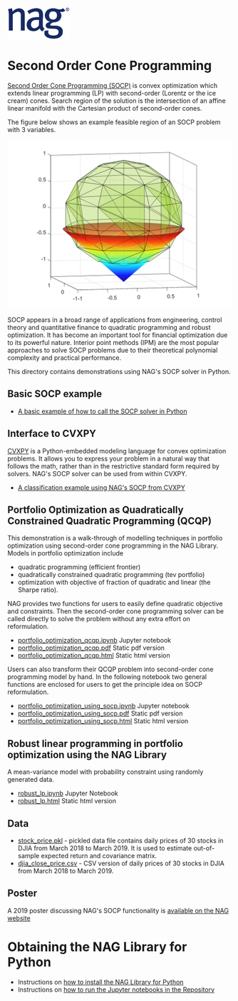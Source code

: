 [![NAG Logo](../../nag_logo.png)](https://www.nag.com)

# Second Order Cone Programming

[Second Order Cone Programming (SOCP)](https://en.wikipedia.org/wiki/Second-order_cone_programming) is convex optimization which extends linear programming (LP) with second-order (Lorentz or the ice cream) cones. Search region of the solution is the intersection of an affine
linear manifold with the Cartesian product of second-order cones.

The figure below shows an example feasible region of an SOCP problem with 3 variables.

![SOCP Example](./data/socp_illus.png)

SOCP appears in a broad range of applications from engineering, control theory and quantitative finance to quadratic programming
and robust optimization. It has become an important tool for financial optimization due to its powerful nature. Interior point
methods (IPM) are the most popular approaches to solve SOCP problems due to their theoretical polynomial complexity and practical performance.

This directory contains demonstrations using NAG's SOCP solver in Python.

## Basic SOCP example

* [A basic example of how to call the SOCP solver in Python](./simple_SOCP.ipynb)

## Interface to CVXPY

[CVXPY](https://www.cvxpy.org/) is a Python-embedded modeling language for convex optimization problems. It allows you to express your problem in a natural way that follows the math, rather than in the restrictive standard form required by solvers.  NAG's SOCP solver can be used from within CVXPY.

* [A classification example using NAG's SOCP from CVXPY](./cvxpy_classification.ipynb)

## Portfolio Optimization as Quadratically Constrained Quadratic Programming (QCQP)

This demonstration is a walk-through of modelling techniques in portfolio optimization using second-order cone programming in the NAG Library. Models in portfolio optimization include

* quadratic programming (efficient frontier)
* quadratically constrained quadratic programming (tev portfolio)
* optimization with objective of fraction of quadratic and linear (the Sharpe ratio).

NAG provides two functions for users to easily define quadratic objective and constraints. Then the second-order cone programming solver can be called directly to solve the problem without any extra effort on reformulation.

* [portfolio_optimization_qcqp.ipynb](./portfolio_optimization_qcqp.ipynb)  Jupyter notebook
* [portfolio_optimization_qcqp.pdf](./static/portfolio_optimization_qcqp.pdf)  Static pdf version
* [portfolio_optimization_qcqp.html](./static/portfolio_optimization_qcqp.html)  Static html version

Users can also transform their QCQP problem into second-order cone programming model by hand. In the following notebook two general functions are enclosed for users to get the principle idea on SOCP reformulation.

* [portfolio_optimization_using_socp.ipynb](./portfolio_optimization_using_socp.ipynb)  Jupyter notebook
* [portfolio_optimization_using_socp.pdf](./static/portfolio_optimization_using_socp.pdf)  Static pdf version
* [portfolio_optimization_using_socp.html](./static/portfolio_optimization_using_socp.html)  Static html version

## Robust linear programming in portfolio optimization using the NAG Library

A mean-variance model with probability constraint using randomly generated data.

* [robust_lp.ipynb](./robust_lp.ipynb) Jupyter Notebook
* [robust_lp.html](./static/robust_lp.html) Static html version

## Data

* [stock_price.pkl](./data/stock_price.pkl) - pickled data file contains daily prices of 30 stocks in DJIA from March 2018 to March 2019. It is used to estimate out-of-sample expected return and covariance matrix.
* [djia_close_price.csv](./data/djia_close_price.csv) - CSV version of daily prices of 30 stocks in DJIA from March 2018 to March 2019.

## Poster

A 2019 poster discussing NAG's SOCP functionality is [available on the NAG website](https://www.nag.com/market/posters/socp.pdf)

# Obtaining the NAG Library for Python

 * Instructions on [how to install the NAG Library for Python](../Readme.md#install)
 * Instructions on [how to run the Jupyter notebooks in the Repository](../Readme.md#jupyter)

<!-- Instructions for how to download, install and license the NAG Library for Python can be found at https://github.com/numericalalgorithmsgroup/NAGPythonExamples#nag-library-for-python-installation-->
